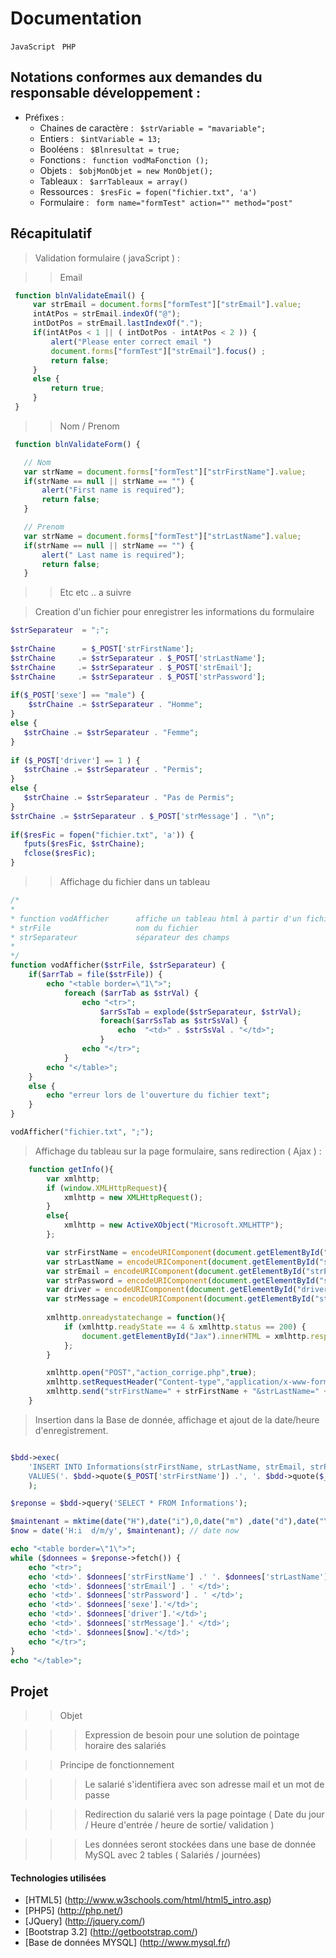 # Documentation

```JavaScript ```
```PHP ```
## Notations conformes aux demandes du responsable développement :

* Préfixes : 
  * Chaines de caractère  : <code> $strVariable = "mavariable"; </code>
  * Entiers               : <code> $intVariable = 13;</code>
  * Booléens              : <code> $Blnresultat = true;  </code>
  * Fonctions             : <code> function vodMaFonction ();</code>
  * Objets                : <code> $objMonObjet = new MonObjet();</code>
  * Tableaux              : <code> $arrTableaux = array()</code>
  * Ressources            : <code> $resFic = fopen("fichier.txt", 'a')</code>
  * Formulaire            : <code> form name="formTest"  action="" method="post"  </code>
  

## Récapitulatif 

>  Validation formulaire ( javaScript ) : 

>  >  Email 

```JavaScript
 function blnValidateEmail() {     
     var strEmail = document.forms["formTest"]["strEmail"].value;
     intAtPos = strEmail.indexOf("@");
     intDotPos = strEmail.lastIndexOf(".");
     if(intAtPos < 1 || ( intDotPos - intAtPos < 2 )) {
         alert("Please enter correct email ")
         document.forms["formTest"]["strEmail"].focus() ;
         return false;
     }
     else {
         return true;
     }
 }
```

>  >  Nom / Prenom

```JavaScript
 function blnValidateForm() {

   // Nom
   var strName = document.forms["formTest"]["strFirstName"].value;
   if(strName == null || strName == "") {
       alert("First name is required");
       return false;
   }

   // Prenom
   var strName = document.forms["formTest"]["strLastName"].value;
   if(strName == null || strName == "") {
       alert(" Last name is required");
       return false;
   }
```

>  >  Etc etc .. a suivre 


>  Creation d'un fichier pour enregistrer les informations du formulaire

```PHP
$strSeparateur  = ";";
 
$strChaine      = $_POST['strFirstName'];
$strChaine     .= $strSeparateur . $_POST['strLastName'];
$strChaine     .= $strSeparateur . $_POST['strEmail'];
$strChaine     .= $strSeparateur . $_POST['strPassword'];
  
if($_POST['sexe'] == "male") {
    $strChaine .= $strSeparateur . "Homme";
}
else {
   $strChaine .= $strSeparateur . "Femme";
}
   
if ($_POST['driver'] == 1 ) {
   $strChaine .= $strSeparateur . "Permis";
}
else { 
   $strChaine .= $strSeparateur . "Pas de Permis";
}
$strChaine .= $strSeparateur . $_POST['strMessage'] . "\n"; 
   
if($resFic = fopen("fichier.txt", 'a')) { 
   fputs($resFic, $strChaine); 
   fclose($resFic);
}
```

>  >  Affichage du fichier dans un tableau 

```PHP
/*
*
* function vodAfficher      affiche un tableau html à partir d'un fichier texte
* strFile                   nom du fichier
* strSeparateur             séparateur des champs
* 
*/
function vodAfficher($strFile, $strSeparateur) {
    if($arrTab = file($strFile)) {
        echo "<table border=\"1\">";
            foreach ($arrTab as $strVal) {
                echo "<tr>";
                    $arrSsTab = explode($strSeparateur, $strVal);
                    foreach($arrSsTab as $strSsVal) {
                        echo  "<td>" . $strSsVal . "</td>";
                    }
                echo "</tr>";
            }
        echo "</table>";
    }
    else {
        echo "erreur lors de l'ouverture du fichier text";
    }
}

vodAfficher("fichier.txt", ";");
```

>  Affichage du tableau sur la page formulaire, sans redirection ( Ajax ) :


```javascript
    function getInfo(){
        var xmlhttp;
        if (window.XMLHttpRequest){
            xmlhttp = new XMLHttpRequest();
        }
        else{
            xmlhttp = new ActiveXObject("Microsoft.XMLHTTP");
        };

        var strFirstName = encodeURIComponent(document.getElementById("strFirstName").value);
        var strLastName = encodeURIComponent(document.getElementById("strLastName").value);
        var strEmail = encodeURIComponent(document.getElementById("strEmail").value);
        var strPassword = encodeURIComponent(document.getElementById("strPassword").value);
        var driver = encodeURIComponent(document.getElementById("driver").value);
        var strMessage = encodeURIComponent(document.getElementById("strMessage").value);
 
        xmlhttp.onreadystatechange = function(){
            if (xmlhttp.readyState == 4 & xmlhttp.status == 200) {
                document.getElementById("Jax").innerHTML = xmlhttp.responseText;
            };
        }

        xmlhttp.open("POST","action_corrige.php",true);
        xmlhttp.setRequestHeader("Content-type","application/x-www-form-urlencoded");
        xmlhttp.send("strFirstName=" + strFirstName + "&strLastName=" + strLastName + "&strEmail=" + strEmail + "&strPassword=" + strPassword + "&driver=" + driver + "&strMessage=" + strMessage);
    }

```
>  Insertion dans la Base de donnée, affichage et ajout de la date/heure d'enregistrement.

```PHP 

$bdd->exec(
    'INSERT INTO Informations(strFirstName, strLastName, strEmail, strPassword, sexe, driver, strMessage) 
    VALUES('. $bdd->quote($_POST['strFirstName']) .', '. $bdd->quote($_POST['strLastName']) .', '.                        $bdd->quote($_POST['strEmail']) .', '. $bdd->quote($_POST['strPassword']) .', '. $bdd->quote($_POST['sexe']) .',      '. $bdd->quote($_POST['strMessage']) .', NOW())'
    );

$reponse = $bdd->query('SELECT * FROM Informations'); 

$maintenant = mktime(date("H"),date("i"),0,date("m") ,date("d"),date("Y"));
$now = date('H:i  d/m/y', $maintenant); // date now

echo "<table border=\"1\">";
while ($donnees = $reponse->fetch()) {
    echo "<tr>";
    echo '<td>'. $donnees['strFirstName'] .' '. $donnees['strLastName'].'</td>';
    echo '<td>'. $donnees['strEmail'] . ' </td>';
    echo '<td>'. $donnees['strPassword'] . ' </td>';
    echo '<td>'. $donnees['sexe'].'</td>';
    echo '<td>'. $donnees['driver'].'</td>';
    echo '<td>'. $donnees['strMessage'].' </td>';
    echo '<td>'. $donnees[$now].'</td>';
    echo "</tr>";
}
echo "</table>";

```

## Projet 

 > > Objet 
 
 > > > Expression de besoin pour une solution de pointage horaire des salariés
 
 > > Principe de fonctionnement
 
 > > > Le salarié s'identifiera avec son adresse mail et un mot de passe
 
 > > > Redirection du salarié vers la page pointage ( Date du jour / Heure d'entrée / heure de sortie/ validation )
 
 > > > Les données seront stockées dans une base de donnée MySQL avec 2 tables ( Salariés / journées)
 

#### Technologies utilisées
 
 *  [HTML5] (http://www.w3schools.com/html/html5_intro.asp)
 *  [PHP5] (http://php.net/)
 *  [JQuery] (http://jquery.com/)
 *  [Bootstrap 3.2] (http://getbootstrap.com/)
 *  [Base de données MYSQL] (http://www.mysql.fr/)


